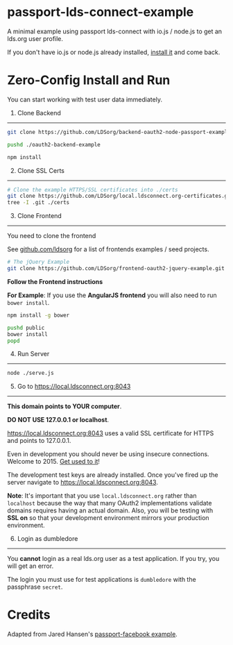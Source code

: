 # passport-lds-connect-example

A minimal example using passport lds-connect with io.js / node.js to get an lds.org user profile.

If you don't have io.js or node.js already installed,
[install it](https://github.com/coolaj86/iojs-install-script) and come back.

Zero-Config Install and Run
================

You can start working with test user data immediately.

1. Clone Backend
----------------

```bash
git clone https://github.com/LDSorg/backend-oauth2-node-passport-example.git ./oauth2-backend-example

pushd ./oauth2-backend-example

npm install
```

2. Clone SSL Certs
------------------

```bash
# Clone the example HTTPS/SSL certificates into ./certs
git clone https://github.com/LDSorg/local.ldsconnect.org-certificates.git ./certs
tree -I .git ./certs
```

3. Clone Frontend
-----------------

You need to clone the frontend 

See [github.com/ldsorg](https://github.com/ldsorg?query=frontend-) for a list of frontends examples / seed projects.

```bash
# The jQuery Example
git clone https://github.com/LDSorg/frontend-oauth2-jquery-example.git ./public
```

**Follow the Frontend instructions**

**For Example**: If you use the **AngularJS frontend** you will also need to run `bower install`.

```bash
npm install -g bower

pushd public
bower install
popd
```

4. Run Server
-------------

```bash
node ./serve.js
```

5. Go to <https://local.ldsconnect.org:8043>
----------

**This domain points to YOUR computer**.

**DO NOT USE 127.0.0.1 or localhost**.

<https://local.ldsconnect.org:8043> uses a valid SSL certificate for
HTTPS and points to 127.0.0.1.

Even in development you should never be using insecure connections.
Welcome to 2015. [Get used to it](https://letsencrypt.org)!

The development test keys are already installed. Once you've fired up the server navigate to <https://local.ldsconnect.org:8043>.

**Note**:
It's important that you use `local.ldsconnect.org` rather than `localhost`
because the way that many OAuth2 implementations validate domains requires
having an actual domain. Also, you will be testing with **SSL on** so that
your development environment mirrors your production environment.

6. Login as dumbledore
-----------

You **cannot** login as a real lds.org user as a test application.
If you try, you will get an error.

The login you must use for test applications is `dumbledore` with the passphrase `secret`.

Credits
======

Adapted from Jared Hansen's
[passport-facebook example](https://github.com/jaredhanson/passport-facebook/tree/master/examples/login).
